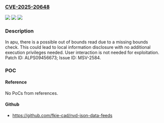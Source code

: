 ### [CVE-2025-20648](https://cve.mitre.org/cgi-bin/cvename.cgi?name=CVE-2025-20648)
![](https://img.shields.io/static/v1?label=Product&message=MT2718%2C%20MT6879%2C%20MT6989%2C%20MT8196%2C%20MT8370%2C%20MT8390%2C%20MT8395%2C%20MT8673%2C%20MT8678&color=blue)
![](https://img.shields.io/static/v1?label=Version&message=Android%2013.0%2C%2014.0%2C%2015.0%20&color=brightgreen)
![](https://img.shields.io/static/v1?label=Vulnerability&message=CWE-125%20Out-of-bounds%20Read&color=brightgreen)

### Description

In apu, there is a possible out of bounds read due to a missing bounds check. This could lead to local information disclosure with no additional execution privileges needed. User interaction is not needed for exploitation. Patch ID: ALPS09456673; Issue ID: MSV-2584.

### POC

#### Reference
No PoCs from references.

#### Github
- https://github.com/fkie-cad/nvd-json-data-feeds

